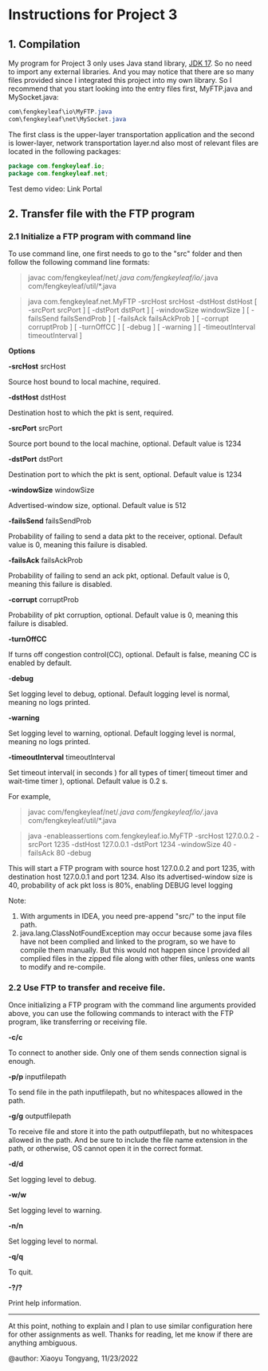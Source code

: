 # Instructions for Project 3

## 1. Compilation

My program for Project 3 only uses Java stand library, [JDK 17](https://docs.oracle.com/en/java/javase/17/docs/api/index.html). So no need to import any external libraries. And you may notice that there are so many files provided since I integrated this project into my own library. So I recommend that you start looking into the entry files first, MyFTP.java and MySocket.java:

```java
com\fengkeyleaf\io\MyFTP.java
com\fengkeyleaf\net\MySocket.java
```

The first class is the upper-layer transportation application and the second is lower-layer, network transportation layer.nd also most of relevant files are located in the following packages: 

```java
package com.fengkeyleaf.io;
package com.fengkeyleaf.net;
```

Test demo video: Link Portal

## 2. Transfer file with the FTP program

### 2.1  Initialize a FTP program with command line

To use command line, one first needs to go to the "src" folder and then follow the following command line formats:

> javac com/fengkeyleaf/net/*.java com/fengkeyleaf/io/*.java com/fengkeyleaf/util/*.java

> java com.fengkeyleaf.net.MyFTP -srcHost srcHost -dstHost dstHost
>      [ -srcPort srcPort ]  [ -dstPort dstPort ] [ -windowSize windowSize ]
>      [ -failsSend failsSendProb ] [ -failsAck failsAckProb ]  [ -corrupt corruptProb ]
>      [ -turnOffCC ] [ -debug ] [ -warning ]
>      [ -timeoutInterval timeoutInterval ]

**Options**

**-srcHost** srcHost 

Source host bound to local machine, required.

**-dstHost** dstHost

Destination host to which the pkt is sent, required.

**-srcPort** srcPort 

Source port bound to the local machine, optional. Default value is 1234

 **-dstPort** dstPort 

Destination port to which the pkt is sent, optional. Default value is 1234

**-windowSize** windowSize

Advertised-window size, optional. Default value is 512

**-failsSend** failsSendProb

Probability of failing to send a data pkt to the receiver, optional. Default value is 0, meaning this failure is disabled.

**-failsAck** failsAckProb

Probability of failing to send an ack pkt, optional. Default value is 0, meaning this failure is disabled.

**-corrupt** corruptProb

Probability of pkt corruption, optional. Default value is 0, meaning this failure is disabled.

**-turnOffCC**

If turns off congestion control(CC), optional. Default is false, meaning CC is enabled by default.

-**debug** 

Set logging level to debug, optional. Default logging level is normal, meaning no logs printed.

**-warning**

Set logging level to warning, optional. Default logging level is normal, meaning no logs printed.

**-timeoutInterval** timeoutInterval

Set timeout interval( in seconds ) for all types of timer( timeout timer and wait-time timer ), optional. Default value is 0.2 s.

For example,

>  javac com/fengkeyleaf/net/*.java com/fengkeyleaf/io/*.java com/fengkeyleaf/util/*.java

> java -enableassertions com.fengkeyleaf.io.MyFTP -srcHost 127.0.0.2 -srcPort 1235 -dstHost 127.0.0.1 -dstPort 1234 -windowSize 40 -failsAck 80 -debug

This will start a FTP program with source host 127.0.0.2 and port 1235, with destination host 127.0.0.1 and port 1234. Also its advertised-window size is 40, probability of ack pkt loss is 80%, enabling DEBUG level logging 

Note: 

1. With arguments in IDEA, you need pre-append "src/" to the input file path.
2. java.lang.ClassNotFoundException may occur because some java files have not been complied and linked to the program, so we have to compile them manually. But this would not happen since I provided all complied files in the zipped file along with other files, unless one wants to modify and re-compile. 

### 2.2  Use FTP to transfer and receive file.

Once initializing a FTP program with the command line arguments provided above, you can use the following commands to interact with the FTP program, like transferring or receiving file.

**-c/c** 

To connect to another side. Only one of them sends connection signal is enough.

**-p/p** inputfilepath

To send file in the path inputfilepath, but no whitespaces allowed in the path.

**-g/g** outputfilepath

To receive file and store it into the path outputfilepath, but no whitespaces allowed in the path. And be sure to include the file name extension in the path, or otherwise, OS cannot open it in the correct format.

**-d/d**

Set logging level to debug.

**-w/w**

Set logging level to warning.

**-n/n**

Set logging level to normal.

**-q/q**

To quit.

**-?/?**

Print help information.

---

At this point, nothing to explain and I plan to use similar configuration here for other assignments as well. Thanks for reading, let me know if there are anything ambiguous.



@author: Xiaoyu Tongyang, 11/23/2022
